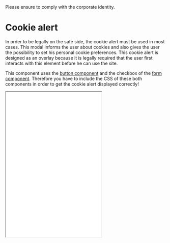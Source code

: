 <AlertInfo alertHeadline="Modifiable">
Please ensure to comply with the corporate identity.
</AlertInfo>

# Cookie alert

In order to be legally on the safe side, the cookie alert must be used in most cases. This modal informs the user about cookies and also gives the user the possibility to set his personal cookie preferences. This cookie alert is designed as an overlay because it is legally required that the user first interacts with this element before he can use the site.

This component uses the [button component](../Button/Button.md) and the checkbox of the [form component](../Form/Form.md). Therefore you have to include the CSS of these both components in order to get the cookie alert displayed correctly!

<ContentRack
    fields='
        "preview": {
            "src": "examples/CookieAlertExample.html",
            "type": "link"
        },
        "<html>":{
            "src": "examples/CookieAlertExample.html",
            "type": "content",
            "selector": "#app"
        }
    '
 />

<Iframe src="examples/CookieAlertExample.html" style="min-height: 28.5rem; max-height: 28.5rem;" title="Cookie alert" alt="CookieAlertExample" />

The cookie alert uses the `<dialog>` element. In order to get the correct styling applied to it, you have to use the `.cookie-alert` class.
This dialog element is the transparent black background. Inside this `<dialog>` element you should create a `<div>` with the class `.cookie-alert-modal` applied to it. This is the wrapper element for all the content elements of this component:

* title as a `<h2>` element with the class `.h5`.
* description as a `<p>` tag and the class `.cookie-alert-description`.
* more-details link `.cookie-alert-detail-link`.
* *accept all* cookies button.
* the cookie configuration collapsible `<div>` `.cookie-alert-configuration`.
  * the checkboxes wrapper `<div>` `.cookie-alert-configuration-settings`.
    * the labels of each checkbox `.cookie-alert-checkbox-label`.
  * the *accept configuration* button.

The detailed structure of this component can be seen in the above example. Best practice is to place the cookie alert component as the first element in the body of each page. Additionaly it is mandatory to place a link to your cookie-information page into the description text! **Be aware, that on the cookie-information page there shouldn't be any cookie-alert. Because otherwise the visitor is not able to read the information before accepting anything. Thus you should not save or use any cookies on this page because the visitor has not accepted anything.**

## Accessibility

Because this component is a legal requirement, special attention should be paid to good accessibility! One important thing is to not use a `<div>` but a `<dialog>` element to tell especially screenreaders that this element is an overlay which stays in front of other content. Also some aria-attributes should be added. The `aria-labelledby` and the `aria-describedby` attributes should reference to the appropriate element in the modal (title and description). Also the special `open` attribute of the `<dialog>` element should get set correctly. You can find a description of this html element on it's dedicated page on the [MDN web docs](https://developer.mozilla.org/de/docs/Web/HTML/Element/dialog). It's also a good practice to set the [role element](https://developer.mozilla.org/en-US/docs/Web/Accessibility/ARIA/Roles/dialog_role) (`role="dialog"`) for supporting browsers. The modal div (`.cookie-alert-modal`) has the attribute `aria-modal="true"` attatched to it.

For the collapsable cookie configuration at the bottom of the cookie dialog, you should add `aria-controls="id"`. The configuration (`.cookie-alert-configuration`) needs also some additional attributes for accessibility: `aria-controls="id"`, `aria-labelledby="id"`, `aria-expanded="false"`. What these attributes are doing can be read in the two examples [W3: dialog-modal](https://www.w3.org/TR/wai-aria-practices/examples/dialog-modal/dialog.html) and [W3: accordion](https://www.w3.org/TR/wai-aria-practices/examples/accordion/accordion.html).

To also get the correct tab order for users only using their keyboard or other tools, the tabindex of the *accept all* button should be set to `tabindex="1"` and all the other clickable elements of the cookie alert to `tabindex="2"`. So the user first must tab through the cookie alert, before accessing the website itself. The *accept all* button has tabindex 1 because this element should have the inital focus.

## JavaScript

With our JavaScript we have focused on the usage in [CookieBot](https://cookiebot.com/) because this is the most used tool by our users. Because of that we have written this component's JavaScript in the "old-fashioned" way with `ES5 syntax`. This way you can simply copy paste our JavaScript into your *CookieBot* console. But more to this further below.

To make your `HTML` work with our JavaScript, you have to apply the coorect `data-controller`s. Every element, that causes some JavaScript code execution needs one of the following attributes:

* the `<dialog>` element should have the attribute `data-controller="cookie-alert"` attatched to it.
* the more details link `.cookie-alert-detail-link` has the attribute `data-controller="cookie-alert/detail-link"`.
* for the *accept all* button `data-controller="cookie-alert/button/accept"`.
* the configuration element `.cookie-alert-configuration` needs the `data-controller="cookie-alert/configuration"` attribtue attatched.
* the *accept configuration* button has the attribute `data-controller="cookie-alert/button/configuration"`.

Our JavaScript parses the elements with the above mentioned `data-attributes` and adds three click event listener to the two buttons (*accept all* and *accept configuration*) and to the *more details* link. These click event listeners implement some functionality like setting up the appropriate accessibility attributes or disabling the primary CTA button when showing more details.
The JavaScript of this component exposes three methods that can be used:

### Accept cookies

`window.cake.cookie.acceptCookies: function (optinPreferences, optinStatistics, optinMarketing) {…}`. This method simply saves the configuration set by the user. If the user for example clicks the *accept all* button, all three parameters are set to `true`:

```javascript
acceptAllButton.addEventListener ("click", function () {
    window.cake.cookie.acceptCookies (true, true, true);
});
```

### Show cookie alert

`window.cake.cookie.showCookieAlert: function () {…}`. With this method you can show the cookie alert and initialize all the event listeners needed by this component.

```javascript
window.cake.cookie.showCookieAlert (forcedFocus = true);
```

This method has also an optional property `forcedFocus`, which can force the customers browser to keep focus on the relevant elements of our cookie alert. This property is set to `true` as default but if `forcedFocus` is set to `false`, it will not change anything in the default focus handling of the browser.

### Hide cookie alert

`window.cake.cookie.hideCookieAlert: function () {…}` This method simply hides the cookie alert and removes all events added in the function above. **But please be sure to save the cookie configuration before with the first method mentioned!**

```javascript
window.cake.cookie.hideCookieAlert ();
```

## CookieBot integration

### Set up the template

We have developed our cookie alert especially for the [CookieBot website](https://cookiebot.com/). This means that this component also works with the [CookieBot console](https://manage.cookiebot.com/en/manage).

To set our component as your cookie-bot consent, just log into your [CookieBot console](https://manage.cookiebot.com/en/manage) and switch to the Domain group you'd like to adjust. In this dashboard you have to switch to the *Dialog* tab.
There you have to set the *Template* to `Custom` and the *Method* to `Explicit Consent` like in the following example. Depending on your language these fields could have a different name.

![Setting up the cookiebot templates](assets/cookiebot/dialog.png)

Afterwards you should be able to see 3 different textareas:

* HTML
* CSS
* JavaScript

You can simply copy our sourcecode templates from the textareas below into the appropriate field.

#### HTML

![CookieAlertHTML](examples/CookieAlertHTML.html)

#### CSS

To prevent doubled CSS code, the following CSS should only be entered into the Cookiebot console if the CSS has not already been included independently. This is the case if the `cake(.min).css` or `cake-cookiebot(.min).css` file was used.
Otherwise the CSS would be included twice, which increases the page load time. Simply add `/* NO CSS */` to the appropriate field. If this field is left empty, Cookiebot will apply their own stylings again.

![CookieAlertCSS](examples/CookieAlertCSS.html)

#### JavaScript

The following JavaScript should only be entered into the Cookiebot-Console if the js has not already been included independently. This is the case if the `cake(.min).js` or `cookieAlert(.min).js` file was used. **You should add `// NO JS` to the appropriate field to not load additional JavaScript from Cookiebot which will break the functionality.** If this field is left empty, Cookiebot will apply their own JavaScript again.

![CookieAlertJavaScript](examples/CookieAlertJavaScript.html)

_Brief notes_: If you include the JavaScript or CSS of the Cookiebot yourself and not through the Cookiebot Console, the preview function of the Console cannot be used. Instead, the functionality should be tested directly with the implementation.

In addition you have to adjust the `Name of function to show alert` and the `Name of function to hide alert` with the following values like in the screenshot below:

* Name of function to show alert: `window.cake.cookie.showCookieAlert`.
* Name of function to show alert without forcing the browser focus to stay on the exetended cookie alert: `window.cake.cookie.showCookieAlertWithoutForcedFocus`.
* Name of function to hide alert: `window.cake.cookie.hideCookieAlert`.

![Setting up the cookiebot function values](assets/cookiebot/functions.png)

### Set up the content

You can enter the content for our component as usual via the [CookieBot console](https://manage.cookiebot.com/en/manage). To do this, switch to the content tab and then create the texts, if not already done.

> #### Special exception when maintaining the content!
>
> But you have to pay attention to a special exception when maintaining the content! The field `Decline button text` is not the text for a reject button, but for the button `accept configuration`.
> This had to be solved this way, because CookieBot unfortunately does not allow any further individual text fields.

![Setting up the cookiebot content](assets/cookiebot/content.png)
